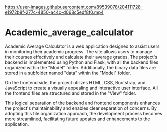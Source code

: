 

https://user-images.githubusercontent.com/89539078/204111728-e1972b8f-277c-4850-a44c-d068c5edf8f0.mp4

# Academic_average_calculator
Academic Average Calculator is a web application designed to assist users in monitoring their academic progress. The site allows users to manage their courses effectively and calculate their average grades. The project's backend is implemented using Python and Flask, with all the backend files organized within the "Model" folder. Additionally, the binary data files are stored in a subfolder named "data" within the "Model" folder.

On the frontend side, the project utilizes HTML, CSS, Bootstrap, and JavaScript to create a visually appealing and interactive user interface. All the frontend files are structured and stored in the "View" folder.

This logical separation of the backend and frontend components enhances the project's maintainability and enables clear separation of concerns. By adopting this file organization approach, the development process becomes more streamlined, facilitating future updates and enhancements to the application.

